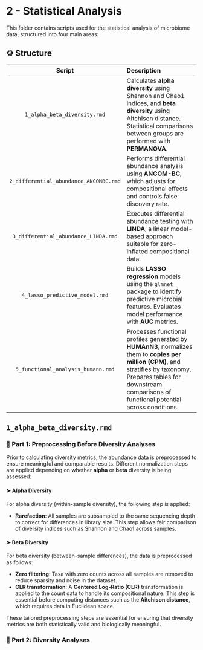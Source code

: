 # 2 - Statistical Analysis
This folder contains scripts used for the statistical analysis of microbiome data, structured into four main areas:



## ⚙️ Structure

| Script                         | Description                                                                                                      |
|:-----------------------------:|:-----------------------------------------------------------------------------------------------------------------|
| `1_alpha_beta_diversity.rmd`    | Calculates **alpha diversity** using Shannon and Chao1 indices, and **beta diversity** using Aitchison distance. Statistical comparisons between groups are performed with **PERMANOVA**. |
| `2_differential_abundance_ANCOMBC.rmd` | Performs differential abundance analysis using **ANCOM-BC**, which adjusts for compositional effects and controls false discovery rate. |
| `3_differential_abundance_LINDA.rmd`   | Executes differential abundance testing with **LINDA**, a linear model-based approach suitable for zero-inflated compositional data. |
| `4_lasso_predictive_model.rmd`  | Builds **LASSO regression** models using the `glmnet` package to identify predictive microbial features. Evaluates model performance with **AUC** metrics. |
| `5_functional_analysis_humann.rmd` | Processes functional profiles generated by **HUMAnN3**, normalizes them to **copies per million (CPM)**, and stratifies by taxonomy. Prepares tables for downstream comparisons of functional potential across conditions. |


## `1_alpha_beta_diversity.rmd`  

### 🔹 Part 1: Preprocessing Before Diversity Analyses

Prior to calculating diversity metrics, the abundance data is preprocessed to ensure meaningful and comparable results. Different normalization steps are applied depending on whether **alpha** or **beta** diversity is being assessed:

#### ➤ Alpha Diversity
For alpha diversity (within-sample diversity), the following step is applied:

- **Rarefaction**: All samples are subsampled to the same sequencing depth to correct for differences in library size. This step allows fair comparison of diversity indices such as Shannon and Chao1 across samples.

#### ➤ Beta Diversity
For beta diversity (between-sample differences), the data is preprocessed as follows:

- **Zero filtering**: Taxa with zero counts across all samples are removed to reduce sparsity and noise in the dataset.
- **CLR transformation**: A **Centered Log-Ratio (CLR)** transformation is applied to the count data to handle its compositional nature. This step is essential before computing distances such as the **Aitchison distance**, which requires data in Euclidean space.

These tailored preprocessing steps are essential for ensuring that diversity metrics are both statistically valid and biologically meaningful.

### 🔹 Part 2: Diversity Analyses
